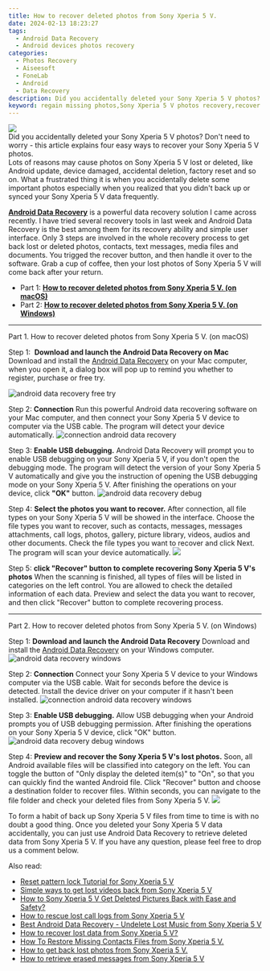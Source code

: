 ```yaml
---
title: How to recover deleted photos from Sony Xperia 5 V.
date: 2024-02-13 18:23:27
tags: 
  - Android Data Recovery
  - Android devices photos recovery
categories: 
  - Photos Recovery
  - Aiseesoft
  - FoneLab
  - Android
  - Data Recovery
description: Did you accidentally deleted your Sony Xperia 5 V photos? Don't need to worry - this article explains four easy ways to recover your Sony Xperia 5 V photos.
keyword: regain missing photos,Sony Xperia 5 V photos recovery,recover lost photos from Sony Xperia 5 V,android photos retrieval,save erased photos from Sony Xperia 5 V,undelete photos from Sony Xperia 5 V,deletes photos of Sony Xperia 5 V,how can i find my deleted photos Sony Xperia 5 V,my photos deleted from Sony Xperia 5 V how to undo photos,how do i recover photos on Sony Xperia 5 V,recover deleted photos 2018 for Sony Xperia 5 V,get back deleted photos from Sony Xperia 5 V android
---
```


<img src="https://img0mobiles.techidaily.com/images/best-assets/devices/sony/sony-xperia-5-v/1.jpg" class="atpl-imgstyle"  />

<div class="atpl-content atpl-for-fonelab-android recover-photos">

<div class="atpl-post-description-part-1">
Did you accidentally deleted your Sony Xperia 5 V photos? Don't need to worry - this article explains four easy ways to recover your Sony Xperia 5 V photos.
</div>



<div class="atpl-post-description-part-2">
<div class="tpl-content-sub-paragraph-question">
  Lots of reasons may cause photos on Sony Xperia 5 V lost or deleted, like Android update, device damaged, accidental deletion, factory reset and so on. What a frustrated thing it is when you accidentally delete some important photos especially when you realized that you didn't back up or synced your Sony Xperia 5 V data frequently.
</div>

</div>

<div class="atpl-post-description-part-3">
<div class="tpl-content-sub-paragraph-content">
  <p>
    <a href="https://tools.techidaily.com/aiseesoft-android-data-recovery/" target="_blank" rel="noopener"><strong>Android Data Recovery</strong></a> is a powerful data recovery solution I came across recently. I have tried several recovery tools in last week and Android Data Recovery is the best among them for its recovery ability and simple user interface. Only 3 steps are involved in the whole recovery process to get back lost or deleted photos, contacts, text messages, media files and documents. You trigged the recover button, and then handle it over to the software. Grab a cup of coffee, then your lost photos of Sony Xperia 5 V will come back after your return.
  </p>
</div>
</div>

<ul>
  <li>Part 1: <strong><a href="#p1"> How to recover deleted photos from Sony Xperia 5 V.  (on macOS)</a></strong></li>
  <li>Part 2: <strong><a href="#p2"> How to recover deleted photos from Sony Xperia 5 V.  (on Windows)</a></strong></li>
</ul>




<!-- Part 1 -->
<a id="p1" name="p1" ></a><hr>

<div>
  <span class="atpl-step-part-style">Part 1. How to recover deleted photos from Sony Xperia 5 V. (on macOS)</span>
</div>  

<span class="atpl-stepstyle-a"><span>Step 1: </span></span> <strong>Download and launch the Android Data Recovery on Mac</strong>
Download and install the <a href="https://tools.techidaily.com/aiseesoft-android-data-recovery/" target="_blank" rel="noopener">Android Data Recovery</a> on your Mac computer, when you open it, a dialog box will pop up to remind you whether to register, purchase or free try.

<img src="https://tools.techidaily.com/images/apps/aiseesoft/android-data-recovery/mac-free-try.png" class="atpl-imgstyle" alt="android data recovery free try" />

<span class="atpl-stepstyle-a"><span>Step 2: </span></span> <strong>Connection</strong>
Run this powerful Android data recovering software on your Mac computer, and then connect your Sony Xperia 5 V device to computer via the USB cable. The program will detect your device automatically.
<img src="https://tools.techidaily.com/images/apps/aiseesoft/android-data-recovery/mac-connection-interface.jpg" class="atpl-imgstyle" alt="connection android data recovery" />

<span class="atpl-stepstyle-a"><span>Step 3: </span></span> <strong>Enable USB debugging.</strong>
Android Data Recovery will prompt you to enable USB debugging on your Sony Xperia 5 V, if you don't open the debugging mode. The program will detect the version of your Sony Xperia 5 V automatically and give you the instruction of opening the USB debugging mode on your Sony Xperia 5 V. After finishing the operations on your device, click <strong>"OK"</strong> button.
<img src="https://tools.techidaily.com/images/apps/aiseesoft/android-data-recovery/mac-android-usb-debug.jpg"  class="atpl-imgstyle" alt="android data recovery debug" />

<span class="atpl-stepstyle-a"><span>Step 4: </span></span> <strong>Select the photos you want to recover.</strong>
After connection, all file types on your Sony Xperia 5 V will be showed in the interface. Choose the file types you want to recover, such as contacts, messages, messages attachments, call logs, photos, gallery, picture library, videos, audios and other documents. Check the file types you want to recover and click Next. The program will scan your device automatically.
<img src="https://tools.techidaily.com/images/apps/aiseesoft/android-data-recovery/mac-choose-type-photos.jpg" class="atpl-imgstyle"  />

<span class="atpl-stepstyle-a"><span>Step 5: </span></span> <strong>click "Recover" button to  complete recovering Sony Xperia 5 V's photos</strong>
When the scanning is finished, all types of files will be listed in categories on the left control. You are allowed to check the detailed information of each data. Preview and select the data you want to recover, and then click "Recover" button to complete recovering process.


<a id="p2" name="p2"></a><hr>

<!-- Part 2 -->
<div>
  <span class="atpl-step-part-style">Part 2. How to recover deleted photos from Sony Xperia 5 V. (on Windows)</span>
</div>

<span class="atpl-stepstyle-a"><span>Step 1: </span></span> <strong>Download and launch the Android Data Recovery</strong>
Download and install the <a href="https://tools.techidaily.com/aiseesoft-android-data-recovery/" target="_blank" rel="noopener">Android Data Recovery</a> on your Windows computer.
<img src="https://tools.techidaily.com/images/apps/aiseesoft/android-data-recovery/win-start-interface.png"  class="atpl-imgstyle" alt="android data recovery windows" />

<span class="atpl-stepstyle-a"><span>Step 2: </span></span> <strong>Connection</strong>
Connect your Sony Xperia 5 V device to your Windows computer via the USB cable. Wait for seconds before the device is detected. Install the device driver on your computer if it hasn't been installed.
<img src="https://tools.techidaily.com/images/apps/aiseesoft/android-data-recovery/win-connection-interface.png" class="atpl-imgstyle" alt="connection android data recovery windows" />

<span class="atpl-stepstyle-a"><span>Step 3: </span></span> <strong>Enable USB debugging.</strong>
Allow USB debugging when your Android prompts you of USB debugging permission. After finishing the operations on your Sony Xperia 5 V device, click "OK" button.
<img src="https://tools.techidaily.com/images/apps/aiseesoft/android-data-recovery/win-android-usb-debug.png" class="atpl-imgstyle" alt="android data recovery debug windows" />

<span class="atpl-stepstyle-a"><span>Step 4: </span></span> <strong>Preview and recover the Sony Xperia 5 V's lost photos.</strong>
Soon, all Android available files will be classified into category on the left. You can toggle the button of "Only display the deleted item(s)" to "On", so that you can quickly find the wanted Android file. Click "Recover" button and choose a destination folder to recover files. Within seconds, you can navigate to the file folder and check your deleted files from Sony Xperia 5 V.
<img src="https://tools.techidaily.com/images/apps/aiseesoft/android-data-recovery/win-recover-photos.png" class="atpl-imgstyle"  />

<div class="atpl-post-description-part-4">
<div class="tpl-content-sub-paragraph-normal">
  <p>
    To form a habit of back up Sony Xperia 5 V files from time to time is with no doubt a good thing. Once you deleted your Sony Xperia 5 V data accidentally, you can just use Android Data Recovery to retrieve deleted data from Sony Xperia 5 V. If you have any question, please feel free to drop us a comment below.
  </p>
</div>
</div>

<ins class="adsbygoogle"
     style="display:block"
     data-ad-client="ca-pub-7571918770474297"
     data-ad-slot="8358498916"
     data-ad-format="auto"
     data-full-width-responsive="true"></ins>

<span class="atpl-alsoreadstyle">Also read:</span>
<div><ul>
<li><a href="/reset-pattern-lock-tutorial-for-sony-xperia-5-v-by-drfone-android-unlock-android-unlock/" target="_blank" rel="noopener"><u>Reset pattern lock Tutorial for Sony Xperia 5 V</u></a></li>
<li><a href="/simple-ways-to-get-lost-videos-back-from-sony-xperia-5-v-by-fonelab-android-recover-video/" target="_blank" rel="noopener"><u>Simple ways to get lost videos back from Sony Xperia 5 V</u></a></li>
<li><a href="/how-to-sony-xperia-5-v-get-deleted-pictures-back-with-ease-and-safety-by-fonelab-android-recover-pictures/" target="_blank" rel="noopener"><u>How to Sony Xperia 5 V Get Deleted Pictures Back with Ease and Safety?</u></a></li>
<li><a href="/how-to-rescue-lost-call-logs-from-sony-xperia-5-v-by-fonelab-android-recover-call-logs/" target="_blank" rel="noopener"><u>How to rescue lost call logs from Sony Xperia 5 V</u></a></li>
<li><a href="/best-android-data-recovery-undelete-lost-music-from-sony-xperia-5-v-by-fonelab-android-recover-music/" target="_blank" rel="noopener"><u>Best Android Data Recovery - Undelete Lost Music from Sony Xperia 5 V</u></a></li>
<li><a href="/how-to-recover-lost-data-from-sony-xperia-5-v-by-fonelab-android-recover-data/" target="_blank" rel="noopener"><u>How to recover lost data from Sony Xperia 5 V?</u></a></li>
<li><a href="/how-to-restore-missing-contacts-files-from-sony-xperia-5-v-by-fonelab-android-recover-contacts/" target="_blank" rel="noopener"><u>How To  Restore Missing Contacts Files from Sony Xperia 5 V.</u></a></li>
<li><a href="/how-to-get-back-lost-photos-from-sony-xperia-5-v-by-fonelab-android-recover-photos/" target="_blank" rel="noopener"><u>How to get back lost photos from Sony Xperia 5 V.</u></a></li>
<li><a href="/how-to-retrieve-erased-messages-from-sony-xperia-5-v-by-fonelab-android-recover-messages/" target="_blank" rel="noopener"><u>How to retrieve erased messages from Sony Xperia 5 V</u></a></li>
</ul></div>

</div>
